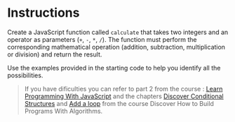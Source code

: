 # Instructions

Create a JavaScript function called `calculate` that takes two integers and an operator as parameters (`+`, `-`, `*`, `/`). The function must perform the corresponding mathematical operation (addition, subtraction, multiplication or division) and return the result.

Use the examples provided in the starting code to help you identify all the possibilities.

> If you have dificulties you can refer to part 2 from the course : [Learn Programming With JavaScript](https://openclassrooms.com/en/courses/5664271-learn-programming-with-javascript/6056571-get-your-program-started-with-the-main-function) and the chapters [Discover Conditional Structures](https://openclassrooms.com/en/courses/7864551-discover-how-to-build-programs-with-algorithms/8037859-discover-conditional-structures) and [Add a loop](https://openclassrooms.com/en/courses/7864551-discover-how-to-build-programs-with-algorithms/8038016-add-a-loop) from the course Discover How to Build Programs With Algorithms.

